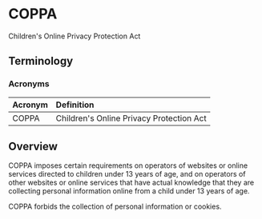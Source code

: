 # COPPA

Children's Online Privacy Protection Act

## Terminology

### Acronyms

| Acronym | Definition |
| :--- | :--- |
| COPPA | Children's Online Privacy Protection Act |

## Overview

COPPA imposes certain requirements on operators of websites or online services directed to children under 13 years of age, and on operators of other websites or online services that have actual knowledge that they are collecting personal information online from a child under 13 years of age.

COPPA forbids the collection of personal information or cookies.